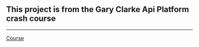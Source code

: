 ## This project is from the Gary Clarke Api Platform crash course

---
[Course](https://www.youtube.com/watch?v=ZRBRtA_2NAo&t=1s)
